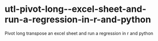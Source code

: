 # utl-pivot-long--excel-sheet-and-run-a-regression-in-r-and-python
Pivot long transpose an excel sheet and run a regression in r and python
